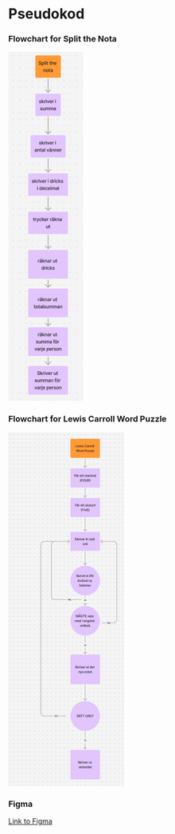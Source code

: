 # Pseudokod
### Flowchart for Split the Nota
![flowchart for split the nota](https://github.com/holmnotfound/Pseudokod/blob/a66d1182e7f028ce139e136bfa892639c3b06458/SplitTheNota.png)
### Flowchart for Lewis Carroll Word Puzzle
![flowchart for Lewis Carroll Word Puzzle](https://github.com/holmnotfound/Pseudokod/blob/main/Puzzle.png?raw=true)

### Figma
[Link to Figma](https://www.figma.com/board/Fc5PLkUSZl4guDnXUwsXb0/Untitled?node-id=0-1&t=vA58HvfQQ0TLpO0V-1)
